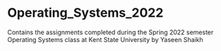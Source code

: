 # Operating_Systems_2022
Contains the assignments completed during the Spring 2022 semester Operating Systems class at Kent State University by Yaseen Shaikh
